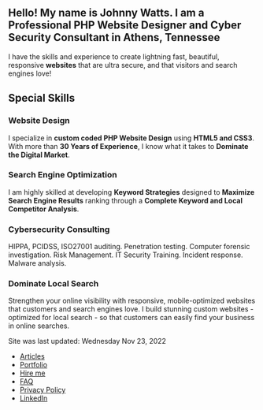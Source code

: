 Hello! My name is ****Johnny Watts****. I am a **Professional PHP** ******Website Designer****** and Cyber Security Consultant in **Athens, Tennessee**
-------------------------------------------------------------------------------------------------------------------------

I have the skills and experience to create lightning fast, beautiful, responsive **websites** that are ultra secure, and that visitors and search engines love!

Special Skills
--------------

### **Website Design**

I specialize in **custom coded PHP Website Design** using **HTML5 and CSS3**. With more than **30 Years of Experience**, I know what it takes to **Dominate the Digital Market**.

### **Search Engine Optimization**

I am highly skilled at developing **Keyword Strategies** designed to **Maximize Search Engine Results** ranking through a **Complete Keyword and Local Competitor Analysis**.

### **Cybersecurity Consulting**

HIPPA, PCIDSS, ISO27001 auditing. Penetration testing. Computer forensic investigation. Risk Management. IT Security Training. Incident response. Malware analysis.

  

### **Dominate Local Search**

Strengthen your online visibility with responsive, mobile-optimized websites that customers and search engines love. I build stunning custom websites - optimized for local search - so that customers can easily find your business in online searches.

Site was last updated: Wednesday Nov 23, 2022

*   [Articles](https://kdgwebsolutions.com/digital-marketing-self-help-articles)
*   [Portfolio](https://kdgwebsolutions.com/portfolio)
*   [Hire me](https://kdgwebsolutions.com/hire-a-professional-web-designer-athens-tn)
*   [FAQ](https://kdgwebsolutions.com/frequently-asked-questions)
*   [Privacy Policy](https://kdgwebsolutions.com/privacy-policy)
*   [LinkedIn](https://www.linkedin.com/in/johnny-watts-695751125/)